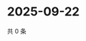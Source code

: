 # 2025-09-22

共 0 条

<!-- BEGIN ZHIHUQUESTIONS -->
<!-- 最后更新时间 Mon Sep 22 2025 19:09:48 GMT+0800 (China Standard Time) -->

<!-- END ZHIHUQUESTIONS -->

